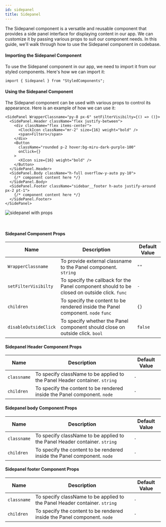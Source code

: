 ```yaml
---
id: sidepanel
title: Sidepanel
---
```


The Sidepanel component is a versatile and reusable component that provides a
side panel interface for displaying content in our app. We can customize it by
passing various props to suit our component needs. In this guide, we'll walk
through how to use the Sidepanel component in codebase.

#### Importing the Sidepanel Component

To use the Sidepanel component in our app, we need to import it from our styled
components. Here's how we can import it:

```
import { Sidepanel } from "StyledComponents";
```

#### Using the Sidepanel Component

The Sidepanel component can be used with various props to control its
appearance. Here is an example of how we can use it:

```
<SidePanel WrapperClassname="py-8 px-6" setFilterVisibilty={() => ()}>
  <SidePanel.Header className="flex justify-between">
    <div className="flex items-center">
      <ClockIcon className="mr-2" size={16} weight="bold" />
      <span>Filters</span>
    </div>
    <Button
      className="rounded p-2 hover:bg-miru-dark-purple-100"
      onClick={}
    >
      <XIcon size={16} weight="bold" />
    </Button>
  </SidePanel.Header>
  <SidePanel.Body className="h-full overflow-y-auto py-10">
    {/* component content here */}
  </SidePanel.Body>
  <SidePanel.Footer className="sidebar__footer h-auto justify-around px-2 pt-1">
    {/* component content here */}
  </SidePanel.Footer>
</SidePanel>
```

![sidepanel with props](/img/sidepanel/with-props.png)

<br/>

#### Sidepanel Component Props

| Name                  | Description                                                                                  | Default Value |
| --------------------- | -------------------------------------------------------------------------------------------- | ------------- |
| `WrapperClassname`    | To provide external classname to the Panel component. `string`                               | `""`          |
| `setFilterVisibilty`  | To specify the callback for the Panel component should to be closed on outside click. `func` | `-`           |
| `children`            | To specify the content to be rendered inside the Panel component. `node` `func`              | `{}`          |
| `disableOutsideClick` | To specify whether the Panel component should close on outside click. `bool`                 | `false`       |

#### Sidepanel Header Component Props

| Name        | Description                                                                | Default Value |
| ----------- | -------------------------------------------------------------------------- | ------------- |
| `classname` | To specify className to be applied to the Panel Header container. `string` | `-`           |
| `children`  | To specify the content to be rendered inside the Panel component. `node`   | `-`           |

#### Sidepanel body Component Props

| Name        | Description                                                                | Default Value |
| ----------- | -------------------------------------------------------------------------- | ------------- |
| `classname` | To specify className to be applied to the Panel Header container. `string` | `-`           |
| `children`  | To specify the content to be rendered inside the Panel component. `node`   | `-`           |

#### Sidepanel footer Component Props

| Name        | Description                                                                | Default Value |
| ----------- | -------------------------------------------------------------------------- | ------------- |
| `classname` | To specify className to be applied to the Panel Header container. `string` | `-`           |
| `children`  | To specify the content to be rendered inside the Panel component. `node`   | `-`           |
